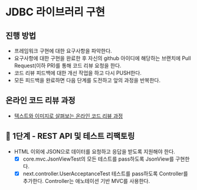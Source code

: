 # JDBC 라이브러리 구현
## 진행 방법
* 프레임워크 구현에 대한 요구사항을 파악한다.
* 요구사항에 대한 구현을 완료한 후 자신의 github 아이디에 해당하는 브랜치에 Pull Request(이하 PR)를 통해 코드 리뷰 요청을 한다.
* 코드 리뷰 피드백에 대한 개선 작업을 하고 다시 PUSH한다.
* 모든 피드백을 완료하면 다음 단계를 도전하고 앞의 과정을 반복한다.

## 온라인 코드 리뷰 과정
* [텍스트와 이미지로 살펴보는 온라인 코드 리뷰 과정](https://github.com/next-step/nextstep-docs/tree/master/codereview)

## 🚀 1단계 - REST API 및 테스트 리팩토링

- HTML 이외에 JSON으로 데이터를 요청하고 응답을 받도록 지원해야 한다.
  - [x] core.mvc.JsonViewTest의 모든 테스트를 pass하도록 JsonView를 구현한다.
  - [x] next.controller.UserAcceptanceTest 테스트를 pass하도록 Controller를 추가한다. Controller는 애노테이션 기반 MVC를 사용한다.
